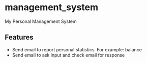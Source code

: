 # management_system
My Personal Management System

## Features
* Send email to report personal statistics. For example: balance
* Send email to ask input and check email for response
